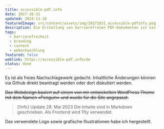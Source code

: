 ```yaml
---
title: accessible-pdf.info
date: 2017-10-31
updated: 2024-11-10
featuredImage: src/content/assets/img/20171031_accessible-pdfinfo.png
description: Die Erstellung von barrierefreien PDF-Dokumenten ist ein leidenschaftliches Thema, mit dem ich mich seit 2014 intensiv beschäftige. In meiner Freizeit pflege und betreibe ich die Website [accessible-pdf.info](https://accessible-pdf.info/de). Dort teile ich meine Erfahrungen und Wissen in Deutsch und Englisch.
tags:
  - barrierefreiheit
  - branding
  - content
  - webentwicklung
featured: false
weblink: https://accessible-pdf.info/de
status: done
---
```

Es ist als freies Nachschlagewerk gedacht. Inhaltliche Änderungen können via Github direkt beantragt werden oder dort diskutiert werden.

~~Das Webdesign basiert auf einem von mir entwickelten WordPress Theme mit dem Namen «Penguin» und wurde für die Site angepasst.~~

> [!info] Update 28. Mai 2023
> Die Inhalte sind in Markdown geschrieben. Als Frontend wird 11ty verwendet.

Das verwendete Logo sowie grafische Illustrationen habe ich hergestellt.
